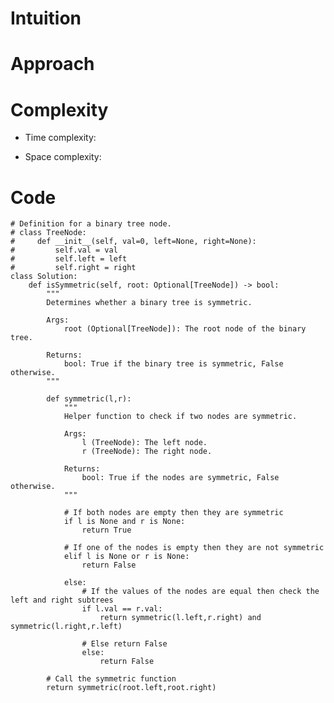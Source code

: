 # Intuition

<!-- Describe your first thoughts on how to solve this problem. -->

# Approach

<!-- Describe your approach to solving the problem. -->

# Complexity

- Time complexity:
<!-- Add your time complexity here, e.g. $$O(n)$$ -->

- Space complexity:
<!-- Add your space complexity here, e.g. $$O(n)$$ -->

# Code

```
# Definition for a binary tree node.
# class TreeNode:
#     def __init__(self, val=0, left=None, right=None):
#         self.val = val
#         self.left = left
#         self.right = right
class Solution:
    def isSymmetric(self, root: Optional[TreeNode]) -> bool:
        """
        Determines whether a binary tree is symmetric.

        Args:
            root (Optional[TreeNode]): The root node of the binary tree.

        Returns:
            bool: True if the binary tree is symmetric, False otherwise.
        """

        def symmetric(l,r):
            """
            Helper function to check if two nodes are symmetric.

            Args:
                l (TreeNode): The left node.
                r (TreeNode): The right node.

            Returns:
                bool: True if the nodes are symmetric, False otherwise.
            """

            # If both nodes are empty then they are symmetric
            if l is None and r is None:
                return True

            # If one of the nodes is empty then they are not symmetric
            elif l is None or r is None:
                return False

            else:
                # If the values of the nodes are equal then check the left and right subtrees
                if l.val == r.val:
                    return symmetric(l.left,r.right) and symmetric(l.right,r.left)

                # Else return False
                else:
                    return False

        # Call the symmetric function
        return symmetric(root.left,root.right)
```
